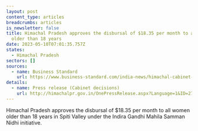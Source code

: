 ```yaml
---
layout: post
content_type: articles
breadcrumbs: articles
is_newsletter: false
title: Himachal Pradesh approves the disbursal of $18.35 per month to all women
  older than 18 years
date: 2023-05-10T07:01:35.757Z
states:
  - Himachal Pradesh
sectors: []
sources:
  - name: Business Standard
    url: https://www.business-standard.com/india-news/himachal-cabinet-approves-monthly-incentive-of-rs-1-500-for-women-of-spiti-123050301001_1.html
details:
  - name: Press release (Cabinet decisions)
    url: http://himachalpr.gov.in/OnePressRelease.aspx?Language=1&ID=27158
---
```

Himachal Pradesh approves the disbursal of $18.35 per month to all women older than 18 years in Spiti Valley under the Indira Gandhi Mahila Samman Nidhi initiative.
